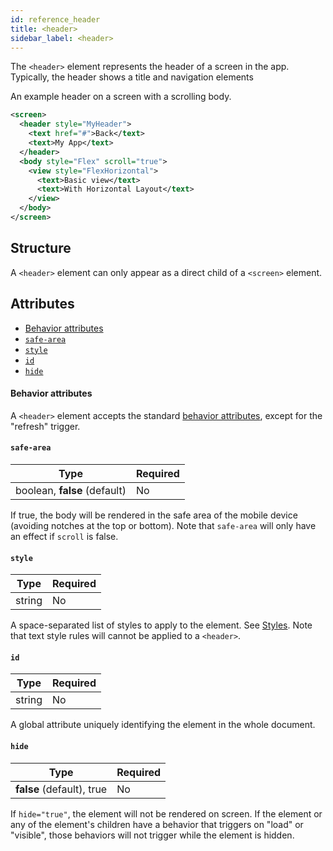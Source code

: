 ```yaml
---
id: reference_header
title: <header>
sidebar_label: <header>
---
```


The `<header>` element represents the header of a screen in the app. Typically, the header shows a title and navigation elements

An example header on a screen with a scrolling body.

```xml
<screen>
  <header style="MyHeader">
    <text href="#">Back</text>
    <text>My App</text>
  </header>
  <body style="Flex" scroll="true">
    <view style="FlexHorizontal">
      <text>Basic view</text>
      <text>With Horizontal Layout</text>
    </view>
  </body>
</screen>
```

## Structure

A `<header>` element can only appear as a direct child of a `<screen>` element.

## Attributes

- [Behavior attributes](#behavior-attributes)
- [`safe-area`](#safe-area)
- [`style`](#style)
- [`id`](#id)
- [`hide`](#hide)

#### Behavior attributes

A `<header>` element accepts the standard [behavior attributes](/docs/reference_behavior_attributes), except for the "refresh" trigger.

#### `safe-area`

| Type                         | Required |
| ---------------------------- | -------- |
| boolean, **false** (default) | No       |

If true, the body will be rendered in the safe area of the mobile device (avoiding notches at the top or bottom). Note that `safe-area` will only have an effect if `scroll` is false.

#### `style`

| Type   | Required |
| ------ | -------- |
| string | No       |

A space-separated list of styles to apply to the element. See [Styles](/docs/reference_style). Note that text style rules will cannot be applied to a `<header>`.

#### `id`

| Type   | Required |
| ------ | -------- |
| string | No       |

A global attribute uniquely identifying the element in the whole document.

#### `hide`

| Type                      | Required |
| ------------------------- | -------- |
| **false** (default), true | No       |

If `hide="true"`, the element will not be rendered on screen. If the element or any of the element's children have a behavior that triggers on "load" or "visible", those behaviors will not trigger while the element is hidden.
